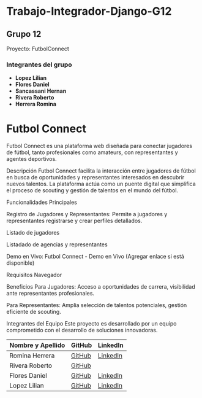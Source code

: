 # Trabajo-Integrador-Django-G12

## Grupo 12 

Proyecto: FutbolConnect

### Integrantes del grupo

- **Lopez Lilian**
- **Flores Daniel**
- **Sancassani Hernan**
- **Rivera Roberto**
- **Herrera Romina**

# Futbol Connect
Futbol Connect es una plataforma web diseñada para conectar jugadores de fútbol, tanto profesionales como amateurs, con representantes y agentes deportivos.

Descripción
Futbol Connect facilita la interacción entre jugadores de fútbol en busca de oportunidades y representantes interesados en descubrir nuevos talentos. La plataforma actúa como un puente digital que simplifica el proceso de scouting y gestión de talentos en el mundo del fútbol.

Funcionalidades Principales

Registro de Jugadores y Representantes: Permite a jugadores y representantes registrarse y crear perfiles detallados.

Listado de jugadores 

Listadado de agencias y representantes


Demo en Vivo: Futbol Connect - Demo en Vivo (Agregar enlace si está disponible)

Requisitos
Navegador 

Beneficios
Para Jugadores: Acceso a oportunidades de carrera, visibilidad ante representantes profesionales.

Para Representantes: Amplia selección de talentos potenciales, gestión eficiente de scouting.

Integrantes del Equipo
Este proyecto es desarrollado por un equipo comprometido con el desarrollo de soluciones innovadoras.


| Nombre y Apellido | GitHub                          | LinkedIn                                       |
|-------------------|---------------------------------|-----------------------------------------------|
| Romina Herrera    | [GitHub](https://github.com/Romherre) | [LinkedIn](https://www.linkedin.com/in/romina-herreramicv/) |
| Rivera Roberto   | [GitHub](https://https://github.com/RobertoRivera23) |  |
| Flores Daniel      | [GitHub](https://github.com/) | [LinkedIn](http://linkedin.com/in/daniel-antonio-flores-991b1552/) |
| Lopez Lilian    | [GitHub](https://github.com/) | [LinkedIn](https://www.linkedin.com/in//) |
